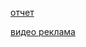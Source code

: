  [отчет](https://drive.google.com/drive/folders/1xnVtIkYbWfem2MjMM0_d50fA9b0qNUdJ?usp=sharing)

 
[видео реклама](https://drive.google.com/file/d/18abD42e0D9Rsk4gV73kITrDfQVLg-mJY/view?usp=sharing)
